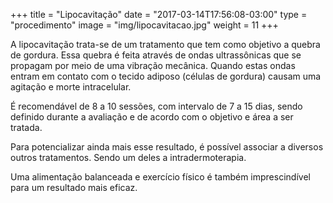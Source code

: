 +++
title = "Lipocavitação"
date = "2017-03-14T17:56:08-03:00"
type = "procedimento"
image = "img/lipocavitacao.jpg"
weight = 11
+++

A lipocavitação trata-se de um tratamento que tem como objetivo a quebra de gordura. Essa quebra é feita através de ondas ultrassônicas que se propagam por meio de uma vibração mecânica. Quando estas ondas entram em contato com o tecido adiposo (células de gordura) causam uma agitação e morte intracelular.

É recomendável de 8 a 10 sessões, com intervalo de 7 a 15 dias, sendo definido durante a avaliação e de acordo com o objetivo e área a ser tratada.

Para potencializar ainda mais esse resultado, é possível associar a diversos outros tratamentos. Sendo um deles a intradermoterapia.

Uma alimentação balanceada e exercício físico é também imprescindível para um resultado mais eficaz.
